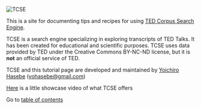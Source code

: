 ![TCSE](https://yohasebe.com/tcse/images/logo.png)

This is a site for documenting tips and recipes for using [TED Corpus Search Engine](https://yohasebe.com/tcse).

TCSE is a search engine specializing in exploring transcripts of TED Talks. It has been created for educational and scientific purposes. TCSE uses data provided by TED under the Creative Commons BY-NC-ND license, but it is **not** an official service of TED.

TCSE and this tutorial page are developed and maintained by [Yoichiro Hasebe](https://yohasebe.com) \([yohasebe@gmail.com](mailto:yohasebe@gmail.com)\)

[Here](https://i.gyazo.com/18de804e350792e0f0e7a4521b627c33.mp4) is a little showcase video of what TCSE offers

Go to [table of contents](SUMMARY.md)



